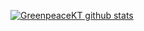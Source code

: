[![GreenpeaceKT github stats](https://github-readme-stats.vercel.app/api?username=GreenpeaceKT)](https://github.com/GreenpeaceKT/github-readme-stats)

